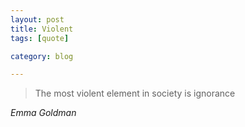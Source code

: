 ```yaml
---
layout: post
title: Violent
tags: [quote]

category: blog

---
```


>The most violent element in society is ignorance

_Emma Goldman_
